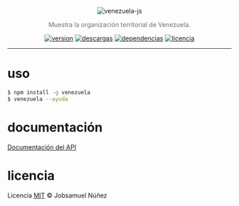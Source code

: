 <p align="center">
    <img alt="venezuela-js" src="http://i.imgur.com/9CNl0Af.pngg" width="auto">
</p>
<p align="center" style="color:#707070;">
  Muestra la organización territorial de Venezuela.
</p>
<p align="center">
  <a href="http://badge.fury.io/js/venezuela"><img alt="version" src="https://badge.fury.io/js/venezuela.svg"></a>
  <a href="https://www.npmjs.com/package/venezuela"><img alt="descargas" src="https://img.shields.io/npm/dt/venezuela.svg"></a>
  <a href="http://badge.fury.io/js/venezuela"><img alt="dependencias" src="https://david-dm.org/jobsamuel/venezuela-js.svg"></a>
  <a href="https://www.npmjs.com/package/venezuela"><img alt="licencia" src="https://img.shields.io/npm/l/venezuela.svg"></a>
</p>

----

# uso

```bash
$ npm install -g venezuela
$ venezuela --ayuda
```

# documentación

[Documentación del API](DOCUMENTACION.md)

# licencia

Licencia [MIT](http://opensource.org/licenses/MIT) :copyright: Jobsamuel Núñez